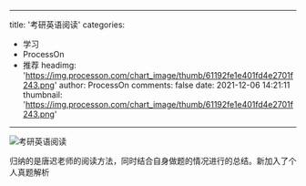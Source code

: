 
---
title: '考研英语阅读'
categories: 
 - 学习
 - ProcessOn
 - 推荐
headimg: 'https://img.processon.com/chart_image/thumb/61192fe1e401fd4e2701f243.png'
author: ProcessOn
comments: false
date: 2021-12-06 14:21:11
thumbnail: 'https://img.processon.com/chart_image/thumb/61192fe1e401fd4e2701f243.png'
---

<div>   
<img class="thumb" alt="考研英语阅读" src="https://img.processon.com/chart_image/thumb/61192fe1e401fd4e2701f243.png" referrerpolicy="no-referrer">
<p>归纳的是唐迟老师的阅读方法，同时结合自身做题的情况进行的总结。新加入了个人真题解析</p>  
</div>
            